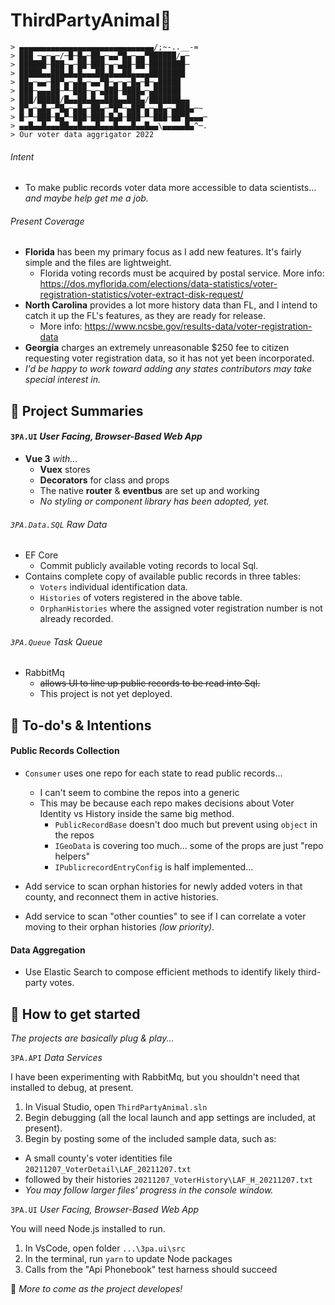 # ThirdPartyAnimal🌹
```
> ▄▄▄▄▄▄▄▄▄▄▄▄▄▄▄▄▄▄▄▄▄▄▄▄▄▄▄▄▄▄/;~-..__-=
> ███ ─▄─▄─/─█─█▄─██▄─▄▄▀█▄─▄▄▀██████/▄─
> ██████─███─▄─██─███─▄─▄██─██─████████─
> █████▄▄███▄█▄█▄▄▄██▄█▄▄██▄▄▄▄████████
> ██▄─▄▄─██▀▄─▄█▄─▄▄▀█─▄─▄─█▄─█─▄█████
> ███─▄▄▄██─▀─███─▄─▄███─████▄─▄██████
> ███/█████/█▄▄██▄█▄▄███▄▄███▄/███████▄▄
> █▀▄─▄█▄─▀█▄─▄█▄─██▄─▀█▀─▄██▀▄─▄█▄─▄███▄─~
> █─▀─███─█▄▀─███─███─█▄█─███─▀─███─██▀█▄▄▄─
> ▄▄█▄▄█▄▄▄██▄▄█▄▄▄█▄▄▄█▄▄▄█▄▄█▄▄\▄▄▄▄▄█▄^─.
> Our voter data aggrigator 2022
```

###### Intent
- To make public records voter data more accessible to data scientists... _and maybe help get me a job._

###### Present Coverage
- **Florida** has been my primary focus as I add new features.  It's fairly simple and the files are lightweight.
    - Florida voting records must be acquired by postal service.  More info: https://dos.myflorida.com/elections/data-statistics/voter-registration-statistics/voter-extract-disk-request/
- **North Carolina** provides a lot more history data than FL, and I intend to catch it up the FL's features, as they are ready for release.  
    - More info: https://www.ncsbe.gov/results-data/voter-registration-data
- **Georgia** charges an extremely unreasonable $250 fee to citizen requesting voter registration data, so it has not yet been incorporated.  
- *I'd be happy to work toward adding any states contributors may take special interest in.*
    
## 🌹 Project Summaries
#### `3PA.UI` _User Facing, Browser-Based Web App_
- **Vue 3** _with..._
    - **Vuex** stores
    - **Decorators** for class and props
    - The native **router** & **eventbus** are set up and working
    - _No styling or component library has been adopted, yet._

###### `3PA.Data.SQL` _Raw Data_
- EF Core 
    - Commit publicly available voting records to local Sql.
- Contains complete copy of available public records in three tables:
    - `Voters` individual identification data.
    - `Histories` of voters registered in the above table.
    - `OrphanHistories` where the assigned voter registration number is not already recorded.  

###### `3PA.Queue` _Task Queue_
- RabbitMq 
    - ~~allows UI to line up public records to be read into Sql.~~
    - This project is not yet deployed.

## 🌹 To-do's & Intentions
#### Public Records Collection
- `Consumer` uses one repo for each state to read public records...
    - I can't seem to combine the repos into a generic
    - This may be because each repo makes decisions about Voter Identity vs History inside the same big method.
        - `PublicRecordBase` doesn't doo much but prevent using `object` in the repos
        - `IGeoData` is covering too much... some of the props are just "repo helpers"
        - `IPublicrecordEntryConfig` is half implemented...
    
- Add service to scan orphan histories for newly added voters in that county, and reconnect them in active histories.
- Add service to scan "other counties" to see if I can correlate a voter moving to their orphan histories *(low priority)*.

#### Data Aggregation
- Use Elastic Search to compose efficient methods to identify likely third-party votes.

## 🌹 How to get started
_The projects are basically plug & play..._

`3PA.API` _Data Services_

I have been experimenting with RabbitMq, but you shouldn't need that installed to debug, at present.
1. In Visual Studio, open `ThirdPartyAnimal.sln`
2. Begin debugging (all the local launch and app settings are included, at present).
3. Begin by posting some of the included sample data, such as:
- A small county's voter identities file `20211207_VoterDetail\LAF_20211207.txt`
- followed by their histories `20211207_VoterHistory\LAF_H_20211207.txt`
- _You may follow larger files' progress in the console window._

`3PA.UI` _User Facing, Browser-Based Web App_

You will need Node.js installed to run.
1. In VsCode, open folder `...\3pa.ui\src`
1. In the terminal, run `yarn` to update Node packages
1. Calls from the "Api Phonebook" test harness should succeed

🌹 _More to come as the project developes!_

